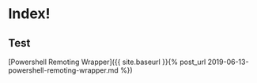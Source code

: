 # Index!

## Test

[Powershell Remoting Wrapper]({{ site.baseurl }}{% post_url 2019-06-13-powershell-remoting-wrapper.md %})
